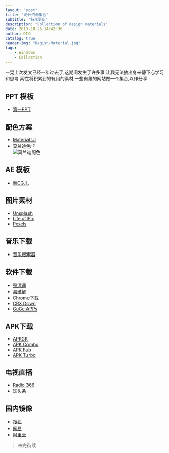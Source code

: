 ```yaml
---
layout: "post"
title: "设计资源集合"
subtitle: "持续更新"
description: "Collection of design materials"
date: 2019-10-26 14:42:36
author: DIO
catalog: true
header-img: "Degisn-Material.jpg"
tags: 
    - Windows
    - Collection
---
```


一晃上次发文已经一年过去了,这期间发生了许多事,让我无法抽出身来静下心学习和思考
索性将积累到的有用的素材,一些有趣的网站做一个集合,以作分享  

## PPT 模板  

* [第一PPT](http://www.1ppt.com/)  

## 配色方案  

* [Material UI](https://www.materialui.co/)  
* 莫兰迪色卡  
![莫兰迪配色](Morandi.jpg)  

## AE 模板  

* [新CG儿](https://www.newcger.com/)  

## 图片素材  

* [Unsplash](https://unsplash.com/)  
* [Life of Pix](https://www.lifeofpix.com/)  
* [Pexels](https://www.pexels.com/)  

## 音乐下载  

* [音乐搜索器](http://fm.viapi.cn/)  

## 软件下载  

* [殁漂遥](https://www.laomoit.com/)  
* [易破解](http://www.ypojie.com/)  
* [Chrome下载](https://tools.shuax.com/chrome/)  
* [CRX Down](http://crxdown.com/)  
* [GuGe APPs](https://www.gugeapps.net/)  

## APK下载  

* [APKGK](https://apkgk.com/)  
* [APK Combo](https://apkcombo.com/zh-cn/)  
* [APK Fab](https://apkfab.com/)  
* [APK Turbo](https://www.apkturbo.com/)  

## 电视直播  

* [Radio 366](http://www.radio366.com/tv/)  
* [球头条](https://www.qttzb.com/)  

## 国内镜像  

* [搜狐](http://mirrors.sohu.com/)  
* [网易](http://mirrors.163.com/)  
* [阿里云](http://mirrors.aliyun.com/)  

> 未完待续
